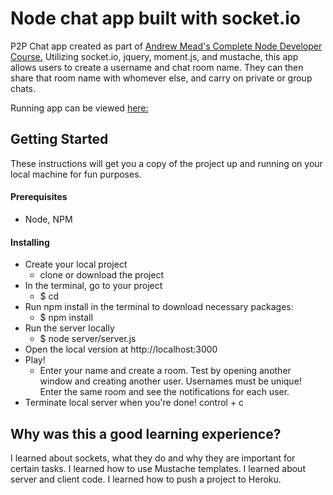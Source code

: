 # Node chat app built with socket.io

P2P Chat app created as part of [Andrew Mead's Complete Node Developer Course.](https://www.udemy.com/the-complete-nodejs-developer-course-2/learn/v4/)
Utilizing socket.io, jquery, moment.js, and mustache, this app allows users to create a username and chat room name. They can then share that room name with whomever else, and carry on private or group chats.

Running app can be viewed [here:](https://guarded-earth-85990.herokuapp.com/)

## Getting Started
These instructions will get you a copy of the project up and running on your local machine for fun purposes.

#### Prerequisites
* Node, NPM

#### Installing
* Create your local project
  * clone or download the project
* In the terminal, go to your project
  * $ cd <your project name>
* Run npm install in the terminal to download necessary packages:
  * $ npm install
* Run the server locally
  * $ node server/server.js
* Open the local version at http://localhost:3000
* Play!
  * Enter your name and create a room. Test by opening another window and creating another user. Usernames must be unique! Enter the same room and see the notifications for each user.
* Terminate local server when you're done! control + c 

## Why was this a good learning experience?
I learned about sockets, what they do and why they are important for certain tasks. I learned how to use Mustache templates. I learned about server and client code. I learned how to push a project to Heroku.
